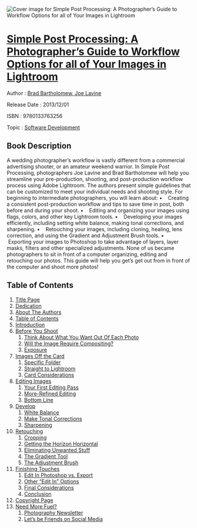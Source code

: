![Cover image for Simple Post Processing: A Photographer’s Guide to Workflow Options for all of Your Images in Lightroom](https://imgdetail.ebookreading.net/cover/cover/software_development/EB9780133763256.jpg)

[Simple Post Processing: A Photographer’s Guide to Workflow Options for all of Your Images in Lightroom](https://ebookreading.net/view/book/Simple+Post+Processing%3A+A+Photographer%E2%80%99s+Guide+to+Workflow+Options+for+all+of+Your+Images+in+Lightroom-EB9780133763256_1.html "Simple Post Processing: A Photographer’s Guide to Workflow Options for all of Your Images in Lightroom")
====================================================================================================================

Author : [Brad Bartholomew](https://ebookreading.net/search/author/Brad+Bartholomew),[ Joe Lavine](https://ebookreading.net/search/author/+Joe+Lavine)

Release Date : 2013/12/01

ISBN : 9780133763256

Topic : [Software Development](https://ebookreading.net/search/category/software-development)

Book Description
-----------------

A wedding photographer’s workflow is vastly different from a commercial advertising shooter, or an amateur weekend warrior. In Simple Post Processing, photographers Joe Lavine and Brad Bartholomew will help you streamline your pre-production, shooting, and post-production workflow process using Adobe Lightroom. The authors present simple guidelines that can be customized to meet your individual needs and shooting style. For beginning to intermediate photographers, you will learn about: •    Creating a consistent post-production workflow and tips to save time in post, both before and during your shoot. •    Editing and organizing your images using flags, colors, and other key Lightroom tools. •    Developing your images efficiently, including setting white balance, making tonal corrections, and sharpening. •    Retouching your images, including cloning, healing, lens correction, and using the Gradient and Adjustment Brush tools. •    Exporting your images to Photoshop to take advantage of layers, layer masks, filters and other specialized adjustments. None of us became photographers to sit in front of a computer organizing, editing and retouching our photos. This guide will help you get’s get out from in front of the computer and shoot more photos!   
              
Table of Contents
-----------------

1. [Title Page](https://ebookreading.net/view/book/Simple+Post+Processing%3A+A+Photographer%E2%80%99s+Guide+to+Workflow+Options+for+all+of+Your+Images+in+Lightroom-EB9780133763256_2.html)
1. [Dedication](https://ebookreading.net/view/book/Simple+Post+Processing%3A+A+Photographer%E2%80%99s+Guide+to+Workflow+Options+for+all+of+Your+Images+in+Lightroom-EB9780133763256_3.html)
1. [About The Authors](https://ebookreading.net/view/book/Simple+Post+Processing%3A+A+Photographer%E2%80%99s+Guide+to+Workflow+Options+for+all+of+Your+Images+in+Lightroom-EB9780133763256_4.html#pref01)
1. [Table of Contents](https://ebookreading.net/view/book/Simple+Post+Processing%3A+A+Photographer%E2%80%99s+Guide+to+Workflow+Options+for+all+of+Your+Images+in+Lightroom-EB9780133763256_5.html)
1. [Introduction](https://ebookreading.net/view/book/Simple+Post+Processing%3A+A+Photographer%E2%80%99s+Guide+to+Workflow+Options+for+all+of+Your+Images+in+Lightroom-EB9780133763256_6.html)
1. [Before You Shoot](https://ebookreading.net/view/book/Simple+Post+Processing%3A+A+Photographer%E2%80%99s+Guide+to+Workflow+Options+for+all+of+Your+Images+in+Lightroom-EB9780133763256_7.html)
    1. [Think About What You Want Out Of Each Photo](https://ebookreading.net/view/book/Simple+Post+Processing%3A+A+Photographer%E2%80%99s+Guide+to+Workflow+Options+for+all+of+Your+Images+in+Lightroom-EB9780133763256_7.html#ch01lev1sec1)
    1. [Will the Image Require Compositing?](https://ebookreading.net/view/book/Simple+Post+Processing%3A+A+Photographer%E2%80%99s+Guide+to+Workflow+Options+for+all+of+Your+Images+in+Lightroom-EB9780133763256_7.html#ch01lev1sec2)
    1. [Exposure](https://ebookreading.net/view/book/Simple+Post+Processing%3A+A+Photographer%E2%80%99s+Guide+to+Workflow+Options+for+all+of+Your+Images+in+Lightroom-EB9780133763256_7.html#ch01lev1sec3)
1. [Images Off the Card](https://ebookreading.net/view/book/Simple+Post+Processing%3A+A+Photographer%E2%80%99s+Guide+to+Workflow+Options+for+all+of+Your+Images+in+Lightroom-EB9780133763256_8.html)
    1. [Specific Folder](https://ebookreading.net/view/book/Simple+Post+Processing%3A+A+Photographer%E2%80%99s+Guide+to+Workflow+Options+for+all+of+Your+Images+in+Lightroom-EB9780133763256_8.html#ch02lev1sec1)
    1. [Straight to Lightroom](https://ebookreading.net/view/book/Simple+Post+Processing%3A+A+Photographer%E2%80%99s+Guide+to+Workflow+Options+for+all+of+Your+Images+in+Lightroom-EB9780133763256_8.html#ch02lev1sec2)
    1. [Card Considerations](https://ebookreading.net/view/book/Simple+Post+Processing%3A+A+Photographer%E2%80%99s+Guide+to+Workflow+Options+for+all+of+Your+Images+in+Lightroom-EB9780133763256_8.html#ch02lev1sec3)
1. [Editing Images](https://ebookreading.net/view/book/Simple+Post+Processing%3A+A+Photographer%E2%80%99s+Guide+to+Workflow+Options+for+all+of+Your+Images+in+Lightroom-EB9780133763256_9.html)
    1. [Your First Editing Pass](https://ebookreading.net/view/book/Simple+Post+Processing%3A+A+Photographer%E2%80%99s+Guide+to+Workflow+Options+for+all+of+Your+Images+in+Lightroom-EB9780133763256_9.html#ch03lev1sec1)
    1. [More-Refined Editing](https://ebookreading.net/view/book/Simple+Post+Processing%3A+A+Photographer%E2%80%99s+Guide+to+Workflow+Options+for+all+of+Your+Images+in+Lightroom-EB9780133763256_9.html#ch03lev1sec2)
    1. [Bottom Line](https://ebookreading.net/view/book/Simple+Post+Processing%3A+A+Photographer%E2%80%99s+Guide+to+Workflow+Options+for+all+of+Your+Images+in+Lightroom-EB9780133763256_9.html#ch03lev1sec3)
1. [Develop](https://ebookreading.net/view/book/Simple+Post+Processing%3A+A+Photographer%E2%80%99s+Guide+to+Workflow+Options+for+all+of+Your+Images+in+Lightroom-EB9780133763256_10.html)
    1. [White Balance](https://ebookreading.net/view/book/Simple+Post+Processing%3A+A+Photographer%E2%80%99s+Guide+to+Workflow+Options+for+all+of+Your+Images+in+Lightroom-EB9780133763256_10.html#ch04lev1sec1)
    1. [Make Tonal Corrections](https://ebookreading.net/view/book/Simple+Post+Processing%3A+A+Photographer%E2%80%99s+Guide+to+Workflow+Options+for+all+of+Your+Images+in+Lightroom-EB9780133763256_10.html#ch04lev1sec2)
    1. [Sharpening](https://ebookreading.net/view/book/Simple+Post+Processing%3A+A+Photographer%E2%80%99s+Guide+to+Workflow+Options+for+all+of+Your+Images+in+Lightroom-EB9780133763256_10.html#ch04lev1sec3)
1. [Retouching](https://ebookreading.net/view/book/Simple+Post+Processing%3A+A+Photographer%E2%80%99s+Guide+to+Workflow+Options+for+all+of+Your+Images+in+Lightroom-EB9780133763256_11.html)
    1. [Cropping](https://ebookreading.net/view/book/Simple+Post+Processing%3A+A+Photographer%E2%80%99s+Guide+to+Workflow+Options+for+all+of+Your+Images+in+Lightroom-EB9780133763256_11.html#ch05lev1sec1)
    1. [Getting the Horizon Horizontal](https://ebookreading.net/view/book/Simple+Post+Processing%3A+A+Photographer%E2%80%99s+Guide+to+Workflow+Options+for+all+of+Your+Images+in+Lightroom-EB9780133763256_11.html#ch05lev1sec2)
    1. [Eliminating Unwanted Stuff](https://ebookreading.net/view/book/Simple+Post+Processing%3A+A+Photographer%E2%80%99s+Guide+to+Workflow+Options+for+all+of+Your+Images+in+Lightroom-EB9780133763256_11.html#ch05lev1sec3)
    1. [The Gradient Tool](https://ebookreading.net/view/book/Simple+Post+Processing%3A+A+Photographer%E2%80%99s+Guide+to+Workflow+Options+for+all+of+Your+Images+in+Lightroom-EB9780133763256_11.html#ch05lev1sec4)
    1. [The Adjustment Brush](https://ebookreading.net/view/book/Simple+Post+Processing%3A+A+Photographer%E2%80%99s+Guide+to+Workflow+Options+for+all+of+Your+Images+in+Lightroom-EB9780133763256_11.html#ch05lev1sec5)
1. [Finishing Touches](https://ebookreading.net/view/book/Simple+Post+Processing%3A+A+Photographer%E2%80%99s+Guide+to+Workflow+Options+for+all+of+Your+Images+in+Lightroom-EB9780133763256_12.html)
    1. [Edit In Photoshop vs. Export](https://ebookreading.net/view/book/Simple+Post+Processing%3A+A+Photographer%E2%80%99s+Guide+to+Workflow+Options+for+all+of+Your+Images+in+Lightroom-EB9780133763256_12.html#ch06lev1sec1)
    1. [Other “Edit In” Options](https://ebookreading.net/view/book/Simple+Post+Processing%3A+A+Photographer%E2%80%99s+Guide+to+Workflow+Options+for+all+of+Your+Images+in+Lightroom-EB9780133763256_12.html#ch06lev1sec2)
    1. [Final Considerations](https://ebookreading.net/view/book/Simple+Post+Processing%3A+A+Photographer%E2%80%99s+Guide+to+Workflow+Options+for+all+of+Your+Images+in+Lightroom-EB9780133763256_12.html#ch06lev1sec3)
    1. [Conclusion](https://ebookreading.net/view/book/Simple+Post+Processing%3A+A+Photographer%E2%80%99s+Guide+to+Workflow+Options+for+all+of+Your+Images+in+Lightroom-EB9780133763256_12.html#ch06lev1sec4)
1. [Copyright Page](https://ebookreading.net/view/book/Simple+Post+Processing%3A+A+Photographer%E2%80%99s+Guide+to+Workflow+Options+for+all+of+Your+Images+in+Lightroom-EB9780133763256_13.html)
1. [Need More Fuel?](https://ebookreading.net/view/book/Simple+Post+Processing%3A+A+Photographer%E2%80%99s+Guide+to+Workflow+Options+for+all+of+Your+Images+in+Lightroom-EB9780133763256_14.html)
    1. [Photography Newsletter](https://ebookreading.net/view/book/Simple+Post+Processing%3A+A+Photographer%E2%80%99s+Guide+to+Workflow+Options+for+all+of+Your+Images+in+Lightroom-EB9780133763256_14.html#app01lev1sec1)
    1. [Let’s be Friends on Social Media](https://ebookreading.net/view/book/Simple+Post+Processing%3A+A+Photographer%E2%80%99s+Guide+to+Workflow+Options+for+all+of+Your+Images+in+Lightroom-EB9780133763256_14.html#app01lev1sec2)
